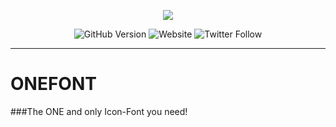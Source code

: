<p align="center">
  <a href="https://bluestrike3307.de/onefont/"><img src="https://share.antim8.de/apps/files_sharing/publicpreview/pspM2M4fAm7ioJL?x=1914&y=587&a=true&file=full.png&scalingup=0"></a>
</p>

<p align="center">
<img alt="GitHub Version" src="https://img.shields.io/badge/Version-Planning-blue">
<img alt="Website" src="https://img.shields.io/website?down_message=offline&up_message=online&url=https%3A%2F%2Fbluestrike3307.de">
<img alt="Twitter Follow" src="https://img.shields.io/twitter/follow/bluestrike3307?style=social">
</p>

<hr>

# ONEFONT
###The ONE and only Icon-Font you need!
